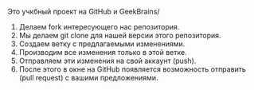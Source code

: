 Это учкбный проект на GitHub и GeekBrains/
1. Делаем fork интересующего нас репозитория.
2. Мы делаем git clone для нашей версии этого репозитория.
3. Создаем ветку с предлагаемыми изменениями. 
4. Производим все изменения только в этой ветке.
5. Отправляем эти изменения на свой аккаунт (push).
6. После этого в окне на GitHub появляется возможность отправить (pull request) с вашими предложениями.

